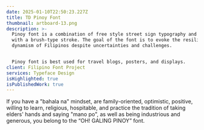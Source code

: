 ```yaml
---
date: 2025-01-10T22:50:23.227Z
title: TD Pinoy Font
thumbnail: artboard-13.png
description: >-
  Pinoy font is a combination of free style street sign typography and lettering
  with a brush-type stroke. The goal of the font is to evoke the resilience and
  dynamism of Filipinos despite uncertainties and challenges.


  Pinoy font is best used for travel blogs, posters, and displays.
client: Filipino Font Project
services: Typeface Design
isHighlighted: true
isPublishedWork: true
---
```

<!--StartFragment-->

If you have a "bahala na" mindset, are family-oriented, optimistic, positive, willing to learn, religious, hospitable, and practice the tradition of taking elders' hands and saying "mano po", as well as being industrious and generous, you belong to the “OH! GALING PINOY” font.

<!--EndFragment-->